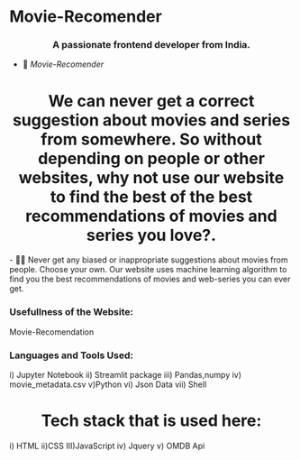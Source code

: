 # Movie-Recomender

          
<h3 align="center">A passionate frontend developer from India.</h3>



- 🔭  *Movie-Recomender*
 <h1 align="center">We can never get a correct suggestion about movies and series from somewhere. So without depending on people or other websites, why not use our website  to find the best of the best recommendations of movies and series you love?. </h1>
- 👨‍💻   Never get any biased or inappropriate suggestions about movies from people. Choose your own.  Our website uses machine learning algorithm to find you the best recommendations of movies and web-series you can ever get. 

<h3 align="left">Usefullness of the Website:</h3>
<p align="left">
          Movie-Recomendation
</p>

<h3 align="left">Languages and Tools Used:</h3>
  i) Jupyter Notebook
ii) Streamlit package
iii) Pandas,numpy
iv) movie_metadata.csv
v)Python 
vi) Json Data
vii) Shell
  </p>
 <h1 align="center">Tech stack that is used here: </h1>
<p align="left">
       i) HTML
ii)CSS
III)JavaScript
iv) Jquery
v) OMDB Api   
           
</p>



